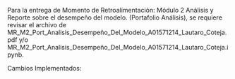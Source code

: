 Para la entrega de Momento de Retroalimentación: Módulo 2 Análisis y Reporte sobre el desempeño del modelo. (Portafolio Análisis), se requiere revisar el archivo de MR_M2_Port_Analisis_Desempeño_Del_Modelo_A01571214_Lautaro_Coteja.pdf y/o MR_M2_Port_Analisis_Desempeño_Del_Modelo_A01571214_Lautaro_Coteja.ipynb.

Cambios Implementados:
